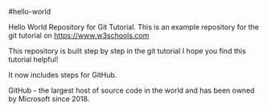 #hello-world


Hello World Repository for Git Tutorial. 
This is an example repository for the git tutorial on https://www.w3schools.com

This repository is built step by step in the git tutorial
I hope you find this tutorial helpful!

It now includes steps for GitHub.

GitHub - the largest host of source code in the world and has been owned by Microsoft since 2018.
